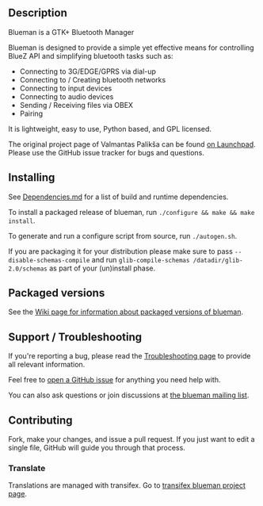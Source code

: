 ## Description

Blueman is a GTK+ Bluetooth Manager

Blueman is designed to provide a simple yet effective means for
controlling BlueZ API and simplifying bluetooth tasks such as:

* Connecting to 3G/EDGE/GPRS via dial-up
* Connecting to / Creating bluetooth networks
* Connecting to input devices
* Connecting to audio devices
* Sending / Receiving files via OBEX
* Pairing

It is lightweight, easy to use, Python based, and GPL licensed.

The original project page of Valmantas Palikša can be found [on Launchpad](https://launchpad.net/blueman).
Please use the GitHub issue tracker for bugs and questions.

## Installing

See [Dependencies.md](Dependencies.md) for a list of build and runtime dependencies.

To install a packaged release of blueman, run `./configure && make && make install`.

To generate and run a configure script from source, run `./autogen.sh`.

If you are packaging it for your distribution please make sure to pass `--disable-schemas-compile` and run `glib-compile-schemas /datadir/glib-2.0/schemas` as part of your (un)install phase.

## Packaged versions

See the [Wiki page for information about packaged versions of blueman](https://github.com/blueman-project/blueman/wiki/Packaged-versions).

## Support / Troubleshooting

If you're reporting a bug, please read the [Troubleshooting page](https://github.com/blueman-project/blueman/wiki/Troubleshooting) to provide all relevant information.

Feel free to [open a GitHub issue](https://github.com/blueman-project/blueman/issues/new) for anything you need help with.

You can also ask questions or join discussions at [the blueman mailing list](http://ml.mate-desktop.org/listinfo/blueman).

## Contributing

Fork, make your changes, and issue a pull request. If you just want to edit a single file, GitHub will guide you through that process.

### Translate

Translations are managed with transifex.
Go to [transifex blueman project page](https://www.transifex.com/projects/p/MATE/resource/blueman/).
